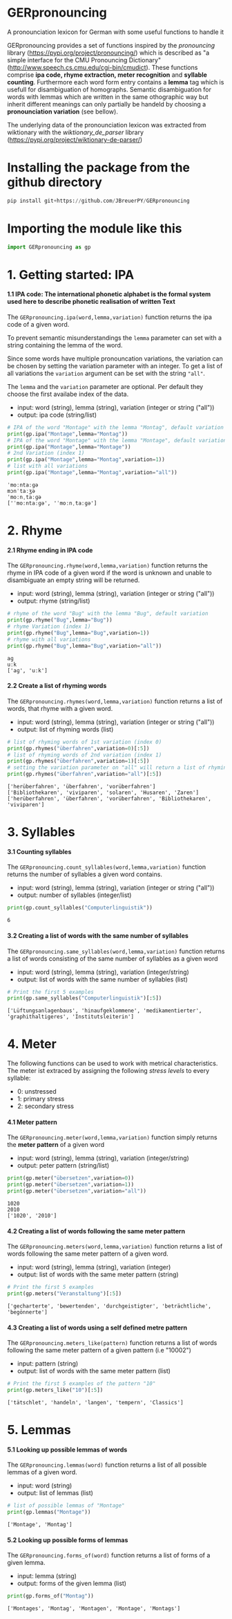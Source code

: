 
# GERpronouncing
A pronounciation lexicon for German with some useful functions to handle it

GERpronouncing provides a set of functions inspired by the *pronouncing* library (https://pypi.org/project/pronouncing/) which is described as "a simple interface for the CMU Pronouncing Dictionary" (http://www.speech.cs.cmu.edu/cgi-bin/cmudict). These functions comprise **ipa code, rhyme extraction, meter recognition** and **syllable counting**. Furthermore each word form entry contains a **lemma** tag which is usefull for disambiguation of homographs. Semantic disambiguation for words with lemmas which are written in the same othographic way but inherit different meanings can only partially be handeld by choosing a **pronounciation variation** (see bellow).

The underlying data of the pronounciation lexicon was extracted from wiktionary with the *wiktionary_de_parser* library (https://pypi.org/project/wiktionary-de-parser/)

# Installing the package from the github directory
```python
pip install git+https://github.com/JBreuerPY/GERpronouncing
```

# Importing the module like this


```python
import GERpronouncing as gp
```

# 1. Getting started: IPA

#### 1.1 IPA code: The international phonetic alphabet is the formal system used here to describe phonetic realisation of written Text
The `GERpronouncing.ipa(word,lemma,variation)` function returns the ipa code of a given word.

To prevent semantic misunderstandings the `lemma` parameter can set with a string containing the lemma of the word.

Since some words have multiple pronouncation variations, the variation can be chosen by setting the
variation parameter with an integer. To get a list of all variations the `variation` argument can be set with
the string `"all"`.

The `lemma` and the `variation` parameter are optional. Per default they choose the first availabe index of the data.
- input: word (string), lemma (string), variation (integer or string ("all"))
- output: ipa code (string/list)


```python
# IPA of the word "Montage" with the lemma "Montag", default variation
print(gp.ipa("Montage",lemma="Montag"))
# IPA of the word "Montage" with the lemma "Montage", default variation
print(gp.ipa("Montage",lemma="Montage"))
# 2nd Variation (index 1)
print(gp.ipa("Montage",lemma="Montag",variation=1))
# list with all variations
print(gp.ipa("Montage",lemma="Montag",variation="all"))
```

    ˈmoːntaːɡə
    mɔnˈtaːʒə
    ˈmoːnˌtaːɡə
    ['ˈmoːntaːɡə', 'ˈmoːnˌtaːɡə']
    

# 2. Rhyme

#### 2.1 Rhyme ending in IPA code
The `GERpronouncing.rhyme(word,lemma,variation)` function returns the rhyme in IPA code of a given word
if the word is unknown and unable to disambiguate an empty string will be returned.
- input: word (string), lemma (string), variation (integer or string ("all"))
- output: rhyme (string/list)


```python
# rhyme of the word "Bug" with the lemma "Bug", default variation
print(gp.rhyme("Bug",lemma="Bug"))
# rhyme Variation (index 1)
print(gp.rhyme("Bug",lemma="Bug",variation=1))
# rhyme with all variations
print(gp.rhyme("Bug",lemma="Bug",variation="all"))
```

    aɡ
    uːk
    ['aɡ', 'uːk']
    

#### 2.2 Create a list of rhyming words

The `GERpronouncing.rhymes(word,lemma,variation)` function returns a list of words, that rhyme with a given word.
- input: word (string), lemma (string), variation (integer or string ("all"))
- output: list of rhyming words (list)


```python
# list of rhyming words of 1st variation (index 0)
print(gp.rhymes("überfahren",variation=0)[:5])
# list of rhyming words of 2nd variation (index 1)
print(gp.rhymes("überfahren",variation=1)[:5])
# setting the variation parameter on "all" will return a list of rhyming words of all variations
print(gp.rhymes("überfahren",variation="all")[:5])
```

    ['herüberfahren', 'überfahren', 'vorüberfahren']
    ['Bibliothekaren', 'viviparen', 'solaren', 'Husaren', 'Zaren']
    ['herüberfahren', 'überfahren', 'vorüberfahren', 'Bibliothekaren', 'viviparen']
    

# 3. Syllables

#### 3.1 Counting syllables

The `GERpronouncing.count_syllables(word,lemma,variation)` function returns the number of syllables a given word contains.
- input: word (string), lemma (string), variation (integer or string ("all"))
- output: number of syllables (integer/list)


```python
print(gp.count_syllables("Computerlinguistik"))
```

    6
    

#### 3.2 Creating a list of words with the same number of syllables

The `GERpronouncing.same_syllables(word,lemma,variation)` function returns a list of words consisting of the same number of syllables as a given word
- input: word (string), lemma (string), variation (integer/string)
- output: list of words with the same number of syllables (list)


```python
# Print the first 5 examples
print(gp.same_syllables("Computerlinguistik")[:5])
```

    ['Lüftungsanlagenbaus', 'hinaufgeklommene', 'medikamentierter', 'graphithaltigeres', 'Institutsleiterin']
    

# 4. Meter
The following functions can be used to work with metrical characteristics.
The meter ist extraced by assigning the following *stress levels* to every syllable:
- 0: unstressed
- 1: primary stress
- 2: secondary stress


#### 4.1 Meter pattern

The `GERpronouncing.meter(word,lemma,variation)` function simply returns the **meter pattern** of a given word
- input: word (string), lemma (string), variation (integer/string)
- output: peter pattern (string/list)


```python
print(gp.meter("übersetzen",variation=0))
print(gp.meter("übersetzen",variation=1))
print(gp.meter("übersetzen",variation="all"))
```

    1020
    2010
    ['1020', '2010']
    

#### 4.2 Creating a list of words following the same meter pattern

The `GERpronouncing.meters(word,lemma,variation)` function returns a list of words following the same meter pattern of a given word.
- input: word (string), lemma (string), variation (integer)
- output: list of words with the same meter pattern (string)


```python
# Print the first 5 examples
print(gp.meters("Veranstaltung")[:5])
```

    ['gecharterte', 'bewertenden', 'durchgeistigter', 'beträchtliche', 'begönnerte']
    

#### 4.3 Creating a list of words using a self defined metre pattern

The `GERpronouncing.meters_like(pattern)` function returns a list of words following the same meter pattern of a given pattern (i.e "10002")
- input: pattern (string)
- output: list of words with the same meter pattern (list)


```python
# Print the first 5 examples of the pattern "10"
print(gp.meters_like("10")[:5])
```

    ['tätschlet', 'handeln', 'langen', 'tempern', 'Classics']
    

# 5. Lemmas

#### 5.1 Looking up possible lemmas of words

The `GERpronouncing.lemmas(word)` function returns a list of all possible lemmas of a given word.
- input: word (string)
- output: list of lemmas (list)


```python
# list of possible lemmas of "Montage"
print(gp.lemmas("Montage"))
```

    ['Montage', 'Montag']
    

#### 5.2 Looking up possible forms of lemmas

The `GERpronouncing.forms_of(word)` function returns a list of forms of a given lemma.
- input: lemma (string)
- output: forms of the given lemma (list)


```python
print(gp.forms_of("Montag"))
```

    ['Montages', 'Montag', 'Montagen', 'Montage', 'Montags']
    


```python

```
